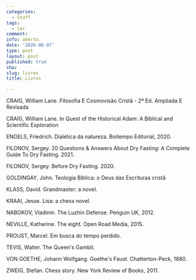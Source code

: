 ```yaml
---
categories:
  - Stuff
tags:
  - ler
comment: 
info: aberto.
date: '2020-06-07'
type: post
layout: post
published: true
sha: 
slug: livros
title: Livros

---
```


CRAIG, William Lane. Filosofia E Cosmovisão Cristã - 2ª Ed. Ampliada E Revisada

CRAIG, William Lane. In Quest of the Historical Adam: A Biblical and Scientific Exploration

ENGELS, Friedrich. Dialética da natureza. Boitempo Editorial, 2020.

FILONOV, Sergey. 20 Questions & Answers About Dry Fasting: A Complete Guide To Dry Fasting. 2021.

FILONOV, Sergey. Before Dry Fasting. 2020.

GOLDINGAY, John. Teologia Bíblica: o Deus das Escrituras cristã

KLASS, David. Grandmaster: a novel.

KRAAI, Jesse. Lisa: a chess novel.

NABOKOV, Vladimir. The Luzhin Defense. Penguin UK, 2012.

NEVILLE, Katherine. The eight. Open Road Media, 2015.

PROUST, Marcel. Em busca do tempo perdido.

TEVIS, Walter. The Queen's Gambit.

VON GOETHE, Johann Wolfgang. Goethe's Faust. Chatterton-Peck, 1880.

ZWEIG, Stefan. Chess story. New York Review of Books, 2011.

